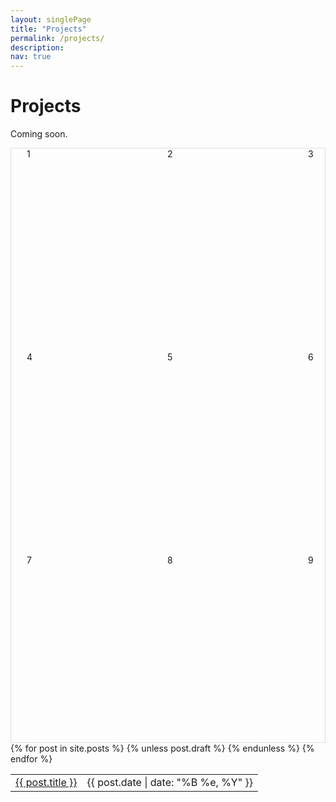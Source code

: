 ```yaml
---
layout: singlePage
title: "Projects"
permalink: /projects/
description: 
nav: true
---
```

# Projects
Coming soon.

<html>
<style>
.grid-container {
  display: grid;
  padding-left: 25px;
  padding-right: 25px;
  grid-template-columns: 200px 200px 200px;
  grid-template-rows: 300px 300px 300px;
  grid-column-gap: 25px;
  grid-row-gap: 25px;
  border-top: 1px solid #dfdfdf;
  border-bottom: 1px solid #dfdfdf;
  border-left: 1px solid #dfdfdf;
  border-right: 1px solid #dfdfdf;
}
</style>

<div class="grid-container">
  <div class="grid-item">1</div>
  <div class="grid-item">2</div>
  <div class="grid-item">3</div>
  <div class="grid-item">4</div>
  <div class="grid-item">5</div>
  <div class="grid-item">6</div>
  <div class="grid-item">7</div>
  <div class="grid-item">8</div>
  <div class="grid-item">9</div>
</div>
</html>

<table class="table table-hover">
  {% for post in site.posts %}
    {% unless post.draft %}
    <tr>
      <td><a href="{{ post.url }}">{{ post.title }}</a></td>
      <td class="col-md-3" style="text-align: right;">{{ post.date | date: "%B %e, %Y" }}</td>
    </tr>
    {% endunless %}
  {% endfor %}
</table>